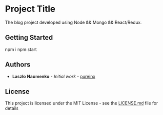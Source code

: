 # Project Title

The blog project developed using Node && Mongo && React/Redux.

## Getting Started

npm i
npm start

## Authors

* **Laszlo Naumenko** - *Initial work* - [pureinx](https://github.com/pureinx)

## License

This project is licensed under the MIT License - see the [LICENSE.md](LICENSE.md) file for details

